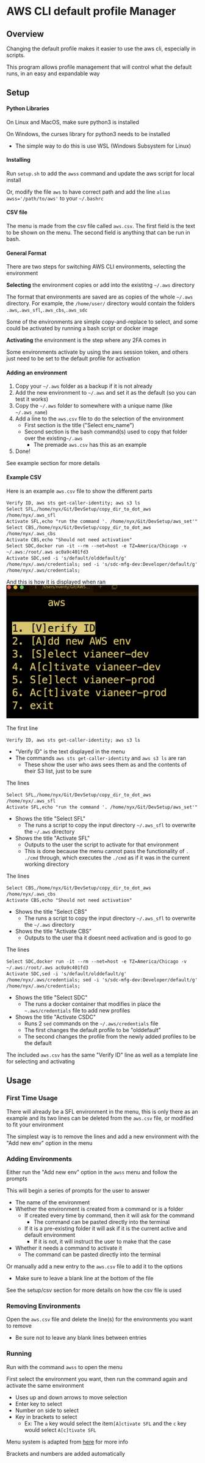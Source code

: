 # AWS CLI default profile Manager
## Overview
Changing the default profile makes it easier to use the aws cli, especially in scripts.

This program allows profile management that will control what the default runs, in an easy and expandable way
## Setup

#### Python Libraries
On Linux and MacOS, make sure python3 is installed

On Windows, the curses library for python3 needs to be installed
- The simple way to do this is use WSL (Windows Subsystem for Linux)


#### Installing

Run `setup.sh` to add the `awss` command and update the aws script for local install


Or, modify the file `aws` to have correct path and add the line
`alias awss='/path/to/aws'`
to your `~/.bashrc`


#### CSV file

The menu is made from the csv file called `aws.csv`. 
The first field is the text to be shown on the menu. 
The second field is anything that can be run in bash.


#### General Format

There are two steps for switching AWS CLI environments, selecting the environment


**Selecting** the environment copies or add into the existitng `~/.aws` directory

The format that environments are saved are as copies of the whole `~/.aws` directory.
For example, the `/home/user/` directory would contain the folders `.aws`,`.aws_sfl`,`.aws_cbs`,`.aws_sdc`

Some of the environments are simple copy-and-replace to select, and some could be activated by running a bash script or docker image

**Activating** the environment is the step where any 2FA comes in

Some environments activate by using the aws session token, and others just need to be set to the default profile for activation


#### Adding an environment

1. Copy your `~/.aws` folder as a backup if it is not already 
1. Add the new environment to `~/.aws` and set it as the default (so you can test it works)
1. Copy the `~/.aws` folder to somewhere with a unique name (like `~/.aws_name`)
1. Add a line to the `aws.csv` file to do the selection of the environment
     - First section is the title ("Select env_name")
     - Second section is the bash command(s) used to copy that folder over the existing`~/.aws`
       - The premade `aws.csv` has this as an example
1. Done! 

See example section for more details

#### Example CSV
Here is an example `aws.csv` file to show the different parts

```csv
Verify ID, aws sts get-caller-identity; aws s3 ls
Select SFL,/home/nyx/Git/DevSetup/copy_dir_to_dot_aws /home/nyx/.aws_sfl
Activate SFL,echo "run the command '. /home/nyx/Git/DevSetup/aws_set'"
Select CBS,/home/nyx/Git/DevSetup/copy_dir_to_dot_aws /home/nyx/.aws_cbs
Activate CBS,echo "Should not need activation"
Select SDC,docker run -it --rm --net=host -e TZ=America/Chicago -v ~/.aws:/root/.aws ac0a9c401fd3
Activate SDC,sed -i 's/default/olddefault/g' /home/nyx/.aws/credentials; sed -i 's/sdc-mfg-dev:Developer/default/g' /home/nyx/.aws/credentials;
```

And this is how it is displayed when ran
![](menu_ex.png)

The first line
```csv
Verify ID, aws sts get-caller-identity; aws s3 ls
```
- "Verify ID" is the text displayed in the menu
- The commands `aws sts get-caller-identity` and `aws s3 ls` are ran
  - These show the user who aws sees them as and the contents of their S3 list, just to be sure
  
The lines
```csv
Select SFL,/home/nyx/Git/DevSetup/copy_dir_to_dot_aws /home/nyx/.aws_sfl
Activate SFL,echo "run the command '. /home/nyx/Git/DevSetup/aws_set'"
```
- Shows the title "Select SFL"
  - The runs a script to copy the input directory `~/.aws_sfl` to overwrite the `~/.aws` directory
- Shows the title "Activate SFL"
  - Outputs to the user the script to activate for that environment
  - This is done because the menu cannot pass the functionality of `. ./cmd` through, which executes the `./cmd` as if it was in the current working directory

The lines
```csv
Select CBS,/home/nyx/Git/DevSetup/copy_dir_to_dot_aws /home/nyx/.aws_cbs
Activate CBS,echo "Should not need activation"
```
- Shows the title "Select CBS"
  - The runs a script to copy the input directory `~/.aws_sfl` to overwrite the `~/.aws` directory
- Shows the title "Activate CBS"
  - Outputs to the user tha it doesnt need activation and is good to go

The lines
```csv
Select SDC,docker run -it --rm --net=host -e TZ=America/Chicago -v ~/.aws:/root/.aws ac0a9c401fd3
Activate SDC,sed -i 's/default/olddefault/g' /home/nyx/.aws/credentials; sed -i 's/sdc-mfg-dev:Developer/default/g' /home/nyx/.aws/credentials;
```
- Shows the title "Select SDC"
  - The runs a docker container that modifies in place the `~.aws/credentials` file to add new profiles
- Shows the title "Activate CSDC"
  - Runs 2 `sed` commands on the `~/.aws/credentials` file
  - The first changes the default profile to be "olddefault"
  - The second changes the profile from the newly added profiles to be the default 


The included `aws.csv` has the same "Verify ID" line as well as a template line for selecting and activating


## Usage

### First Time Usage

There will already be a SFL environment in the menu, this is only there as an example and its two lines can be deleted from the `aws.csv` file, or modified to fit your environment

The simplest way is to remove the lines and add a new environment with the "Add new env" option in the menu



### Adding Environments

Either run the "Add new env" option in the `awss` menu and follow the prompts

This will begin a series of prompts for the user to answer
 - The name of the environment
 - Whether the environment is created from a command or is a folder
   - If created every time by command, then it will ask for the command
     - The command can be pasted directly into the terminal
   - If it is a pre-existing folder it will ask if it is the current active and default environment
     - If it is not, it will instruct the user to make that the case
 - Whether it needs a command to activate it
   - The command can be pasted directly into the terminal



Or manually add a new entry to the `aws.csv` file to add it to the options
- Make sure to leave a blank line at the bottom of the file

See the setup/csv section for more details on how the csv file is used

### Removing Environments

Open the `aws.csv` file and delete the line(s) for the environments you want to remove
- Be sure not to leave any blank lines between entries

### Running

Run with the command `awss` to open the menu

First select the environment you want, then run the command again and activate the same environment


- Uses up and down arrows to move selection
- Enter key to select
- Number on side to select
- Key in brackets to select
  - Ex: The `a` key would select the item`[A]ctivate SFL` and the `c` key would select `A[c]tivate SFL` 


Menu system is adapted from [here](https://github.com/nyxssmith/dyn-menu) for more info

Brackets and numbers are added automatically